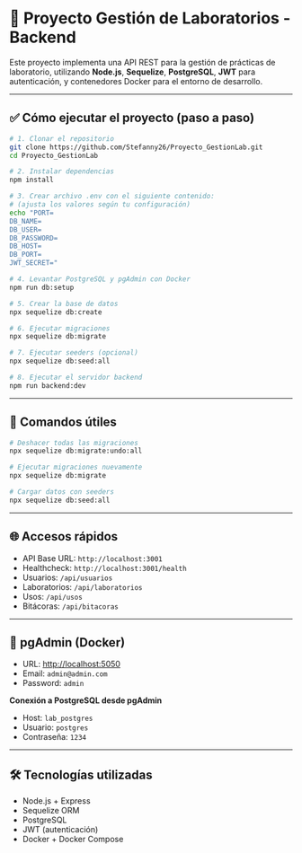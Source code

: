 # 🧪 Proyecto Gestión de Laboratorios - Backend

Este proyecto implementa una API REST para la gestión de prácticas de laboratorio, utilizando **Node.js**, **Sequelize**, **PostgreSQL**, **JWT** para autenticación, y contenedores Docker para el entorno de desarrollo.

---

## ✅ Cómo ejecutar el proyecto (paso a paso)

```bash
# 1. Clonar el repositorio
git clone https://github.com/Stefanny26/Proyecto_GestionLab.git
cd Proyecto_GestionLab

# 2. Instalar dependencias
npm install

# 3. Crear archivo .env con el siguiente contenido:
# (ajusta los valores según tu configuración)
echo "PORT=
DB_NAME=
DB_USER=
DB_PASSWORD=
DB_HOST=
DB_PORT=
JWT_SECRET="

# 4. Levantar PostgreSQL y pgAdmin con Docker
npm run db:setup

# 5. Crear la base de datos
npx sequelize db:create

# 6. Ejecutar migraciones
npx sequelize db:migrate

# 7. Ejecutar seeders (opcional)
npx sequelize db:seed:all

# 8. Ejecutar el servidor backend
npm run backend:dev
```

---

## 🔄 Comandos útiles

```bash
# Deshacer todas las migraciones
npx sequelize db:migrate:undo:all

# Ejecutar migraciones nuevamente
npx sequelize db:migrate

# Cargar datos con seeders
npx sequelize db:seed:all
```

---

## 🌐 Accesos rápidos

- API Base URL: `http://localhost:3001`
- Healthcheck: `http://localhost:3001/health`
- Usuarios: `/api/usuarios`
- Laboratorios: `/api/laboratorios`
- Usos: `/api/usos`
- Bitácoras: `/api/bitacoras`

---

## 🐳 pgAdmin (Docker)

- URL: [http://localhost:5050](http://localhost:5050)
- Email: `admin@admin.com`
- Password: `admin`

**Conexión a PostgreSQL desde pgAdmin**  
- Host: `lab_postgres`  
- Usuario: `postgres`  
- Contraseña: `1234`

---

## 🛠️ Tecnologías utilizadas

- Node.js + Express
- Sequelize ORM
- PostgreSQL
- JWT (autenticación)
- Docker + Docker Compose
